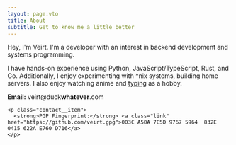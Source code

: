 ```yaml
---
layout: page.vto
title: About
subtitle: Get to know me a little better
---
```


<div class="about__content">
  <p class="about__intro">
      Hey, I'm Veirt. I'm a developer with an interest in backend development and systems programming.
  </p>
  
  <p class="about__description">
      I have hands-on experience using Python, JavaScript/TypeScript, Rust, and Go.
      Additionally, I enjoy experimenting with *nix systems, building home servers.
      I also enjoy watching anime and <a class="link" href="https://typingstats.com/profile/veirt">typing</a> as a hobby.
  </p>
  
  <div class="contact__info">
    <p class="contact__item">
      <strong>Email:</strong> <span class="email">veirt@duck<b>whatever</b>.com</span>
    </p>
    
    <p class="contact__item">
      <strong>PGP Fingerprint:</strong> <a class="link" href="https://github.com/veirt.gpg">003C A58A 7E5D 9767 5964  832E 0415 622A E760 D716</a>
    </p>
  </div>
</div>

